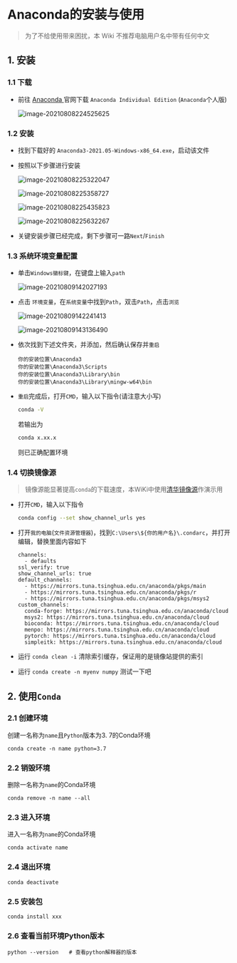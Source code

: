 # Anaconda的安装与使用

> 为了不给使用带来困扰，本 Wiki 不推荐电脑用户名中带有任何中文

## 1. 安装

### 1.1 下载

- 前往 [Anaconda ](https://www.anaconda.com/products/individual)官网下载 `Anaconda Individual Edition` (`Anaconda`个人版)

  ![image-20210808224525625](../images/image-20210808224525625.png)

### 1.2 安装

- 找到下载好的 `Anaconda3-2021.05-Windows-x86_64.exe`，启动该文件

- 按照以下步骤进行安装

  ![image-20210808225322047](../images/image-20210808225322047.png)

  ![image-20210808225358727](../images/image-20210808225358727.png)

  ![image-20210808225435823](../images/image-20210808225435823.png)

  ![image-20210808225632267](../images/image-20210808225632267.png)

- 关键安装步骤已经完成，剩下步骤可一路`Next`/`Finish`

### 1.3 系统环境变量配置

- 单击`Windows徽标键`，在键盘上输入`path`

  ![image-20210809142027193](../images/image-20210809142027193.png)

- 点击 `环境变量`，在`系统变量`中找到`Path`，双击`Path`，点击`浏览`

  ![image-20210809142241413](../images/image-20210809142241413.png)

  ![image-20210809143136490](../images/image-20210809143136490.png)

- 依次找到下述文件夹，并添加，然后确认保存并`重启`

  ```wiki
  你的安装位置\Anaconda3
  你的安装位置\Anaconda3\Scripts
  你的安装位置\Anaconda3\Library\bin
  你的安装位置\Anaconda3\Library\mingw-w64\bin
  ```

- `重启`完成后，打开`CMD`，输入以下指令(请注意大小写)

  ```bash
  conda -V
  ```

  若输出为

  ```bash
  conda x.xx.x
  ```

  则已正确配置环境

### 1.4 切换镜像源

> 镜像源能显著提高`conda`的下载速度，本WiKi中使用[清华镜像源](https://mirror.tuna.tsinghua.edu.cn/)作演示用

- 打开`CMD`，输入以下指令

  ```bash
  conda config --set show_channel_urls yes
  ```

- 打开`我的电脑`(`文件资源管理器`)，找到`C:\Users\${你的用户名}\.condarc`，并打开编辑，替换里面内容如下

  ```
  channels:
    - defaults
  ssl_verify: true
  show_channel_urls: true
  default_channels:
    - https://mirrors.tuna.tsinghua.edu.cn/anaconda/pkgs/main
    - https://mirrors.tuna.tsinghua.edu.cn/anaconda/pkgs/r
    - https://mirrors.tuna.tsinghua.edu.cn/anaconda/pkgs/msys2
  custom_channels:
    conda-forge: https://mirrors.tuna.tsinghua.edu.cn/anaconda/cloud
    msys2: https://mirrors.tuna.tsinghua.edu.cn/anaconda/cloud
    bioconda: https://mirrors.tuna.tsinghua.edu.cn/anaconda/cloud
    menpo: https://mirrors.tuna.tsinghua.edu.cn/anaconda/cloud
    pytorch: https://mirrors.tuna.tsinghua.edu.cn/anaconda/cloud
    simpleitk: https://mirrors.tuna.tsinghua.edu.cn/anaconda/cloud
  ```

- 运行 `conda clean -i` 清除索引缓存，保证用的是镜像站提供的索引

- 运行 `conda create -n myenv numpy` 测试一下吧

## 2. 使用`Conda`

### 2.1 创建环境

创建一名称为`name`且`Python`版本为3. 7的Conda环境

```
conda create -n name python=3.7
```

### 2.2 销毁环境

删除一名称为`name`的Conda环境

```
conda remove -n name --all
```

### 2.3 进入环境

进入一名称为`name`的Conda环境

```
conda activate name
```

### 2.4 退出环境

```
conda deactivate
```

### 2.5 安装包

```
conda install xxx
```

### 2.6 查看当前环境Python版本

```
python --version　　# 查看python解释器的版本
```

